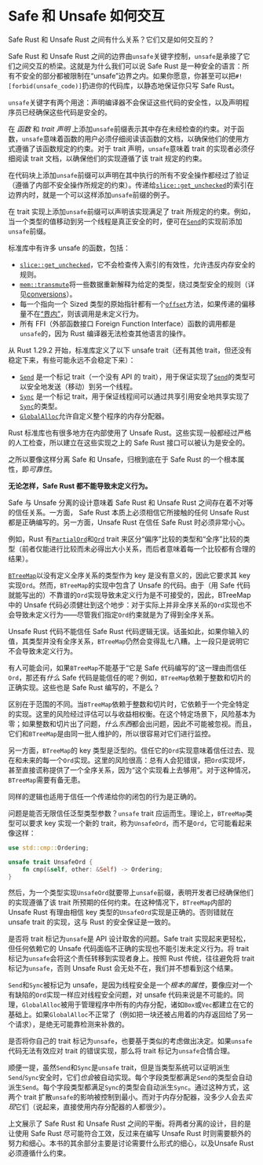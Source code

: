# Safe 和 Unsafe 如何交互

Safe Rust 和 Unsafe Rust 之间有什么关系？它们又是如何交互的？

Safe Rust 和 Unsafe Rust 之间的边界由`unsafe`关键字控制，`unsafe`是承接了它们之间交互的桥梁。这就是为什么我们可以说 Safe Rust 是一种安全的语言：所有不安全的部分都被限制在“unsafe”边界之内。如果你愿意，你甚至可以把`#![forbid(unsafe_code)]`扔进你的代码库，以静态地保证你只写 Safe Rust。

`unsafe`关键字有两个用途：声明编译器不会保证这些代码的安全性，以及声明程序员已经确保这些代码是安全的。

在 _函数_ 和 _trait 声明_ 上添加`unsafe`前缀表示其中存在未经检查的约束。对于函数，`unsafe`意味着函数的用户必须仔细阅读该函数的文档，以确保他们的使用方式遵循了该函数规定的约束。对于 trait 声明，`unsafe`意味着 trait 的实现者必须仔细阅读 trait 文档，以确保他们的实现遵循了该 trait 规定的约束。

在代码块上添加`unsafe`前缀可以声明在其中执行的所有不安全操作都经过了验证（遵循了内部不安全操作所规定的约束）。传递给[`slice::get_unchecked`][get_unchecked]的索引在边界内时，就是一个可以这样添加`unsafe`前缀的例子。

在 trait 实现上添加`unsafe`前缀可以声明该实现满足了 trait 所规定的约束。例如，当一个类型的值移动到另一个线程是真正安全的时，便可在[`Send`]的实现前添加`unsafe`前缀。

标准库中有许多 unsafe 的函数，包括：

-   [`slice::get_unchecked`][get_unchecked]，它不会检查传入索引的有效性，允许违反内存安全的规则。
-   [`mem::transmute`][transmute]将一些数据重新解释为给定的类型，绕过类型安全的规则（详见[conversions]）。
-   每一个指向一个 Sized 类型的原始指针都有一个[`offset`][ptr_offset]方法，如果传递的偏移量不在[“界内”][ptr_offset]，则该调用是未定义行为。
-   所有 FFI（外部函数接口 Foreign Function Interface）函数的调用都是`unsafe`的，因为 Rust 编译器无法检查其他语言的操作。

从 Rust 1.29.2 开始，标准库定义了以下 unsafe trait（还有其他 trait，但还没有稳定下来，有些可能永远不会稳定下来）：

-   [`Send`] 是一个标记 trait（一个没有 API 的 trait），用于保证实现了[`Send`]的类型可以安全地发送（移动）到另一个线程。
-   [`Sync`] 是一个标记 trait，用于保证线程间可以通过共享引用安全地共享实现了[`Sync`]的类型。
-   [`GlobalAlloc`]允许自定义整个程序的内存分配器。

Rust 标准库也有很多地方在内部使用了 Unsafe Rust。这些实现一般都经过严格的人工检查，所以建立在这些实现之上的 Safe Rust 接口可以被认为是安全的。

之所以要像这样分离 Safe 和 Unsafe，归根到底在于 Safe Rust 的一个根本属性，即*可靠性*。

**无论怎样，Safe Rust 都不能导致未定义行为。**

Safe 与 Unsafe 分离的设计意味着 Safe Rust 和 Unsafe Rust 之间存在着不对等的信任关系。一方面， Safe Rust 本质上必须相信它所接触的任何 Unsafe Rust 都是正确编写的。另一方面，Unsafe Rust 在信任 Safe Rust 时必须非常小心。

例如，Rust 有[`PartialOrd`]和[`Ord`] trait 来区分“偏序”比较的类型和“全序”比较的类型（前者仅能进行比较而未必得出大小关系，而后者意味着每一个比较都有合理的结果）。

[`BTreeMap`]以没有定义全序关系的类型作为 key 是没有意义的，因此它要求其 key 实现`Ord`。然而，`BTreeMap`的实现中包含了 Unsafe 的代码。由于（用 Safe 代码就能写出的）不靠谱的`Ord`实现导致未定义行为是不可接受的，因此，BTreeMap 中的 Unsafe 代码必须健壮到这个地步：对于实际上并非全序关系的`Ord`实现也不会导致未定义行为——尽管我们指定`Ord`约束就是为了得到全序关系。

Unsafe Rust 代码不能信任 Safe Rust 代码逻辑无误。话虽如此，如果你输入的值，其类型并没有全序关系，`BTreeMap`仍然会变得乱七八糟。上一段只是说明它不会导致未定义行为。

有人可能会问，如果`BTreeMap`不能基于“它是 Safe 代码编写的”这一理由而信任`Ord`，那还有*什么* Safe 代码是能信任的呢？例如，`BTreeMap`依赖于整数和切片的正确实现。这些也是 Safe Rust 编写的，不是么？

区别在于范围的不同。当`BTreeMap`依赖于整数和切片时，它依赖于一个完全特定的实现。这里的风险经过评估可以与收益相权衡。在这个特定场景下，风险基本为零；如果整数和切片出了问题，*什么东西*都会出问题，因此不可能被忽视。而且，它们和`BTreeMap`是由同一批人维护的，所以很容易对它们进行监控。

另一方面，`BTreeMap`的 key 类型是泛型的。信任它的`Ord`实现意味着信任过去、现在和未来的每一个`Ord`实现。这里的风险很高：总有人会犯错误，把`Ord`实现坏，甚至直接谎称提供了一个全序关系，因为“这个实现看上去够用”。对于这种情况，`BTreeMap`需要有备无患。

同样的逻辑也适用于信任一个传递给你的闭包的行为是正确的。

问题是能否无限信任泛型类型参数？`unsafe` trait 应运而生。理论上，`BTreeMap`类型可以要求 key 实现一个新的 trait，称为`UnsafeOrd`，而不是`Ord`，它可能看起来像这样：

```rust
use std::cmp::Ordering;

unsafe trait UnsafeOrd {
    fn cmp(&self, other: &Self) -> Ordering;
}
```

然后，为一个类型实现`UnsafeOrd`就要带上`unsafe`前缀，表明开发者已经确保他们的实现遵循了该 trait 所预期的任何约束。在这种情况下，`BTreeMap`内部的 Unsafe Rust 有理由相信 key 类型的`UnsafeOrd`实现是正确的。否则错就在 unsafe trait 的实现，这与 Rust 的安全保证是一致的。

是否将 trait 标记为`unsafe`是 API 设计取舍的问题。Safe trait 实现起来更轻松，但任何依赖它的 Unsafe 代码面临不正确的实现也不能引发未定义行为。将 trait 标记为`unsafe`会将这个责任转移到实现者身上。按照 Rust 传统，往往避免将 trait 标记为`unsafe`，否则 Unsafe Rust 会无处不在，我们并不想看到这个结果。

`Send`和`Sync`被标记为 unsafe，是因为线程安全是一个*根本的属性*，要像应对一个有缺陷的`Ord`实现一样应对线程安全问题，对 unsafe 代码来说是不可能的。同理，`GlobalAlloc`被用于管理程序中所有的内存分配，诸如`Box`或`Vec`都建立在它的基础上。如果`GlobalAlloc`不正常了（例如把一块还被占用着的内存返回给了另一个请求），是绝无可能靠检测来补救的。

是否将你自己的 trait 标记为`unsafe`，也要基于类似的考虑做出决定。如果`unsafe`代码无法有效应对 trait 的错误实现，那么将 trait 标记为`unsafe`合情合理。

顺便一提，虽然`Send`和`Sync`是`unsafe` trait，但是当类型系统可以证明派生`Send`/`Sync`安全时，它们*也会*被自动实现。每个字段类型都满足`Send`的类型会自动派生`Send`。每个字段类型都满足`Sync`的类型会自动派生`Sync`。通过这种方式，这两个 trait 扩散`unsafe`的影响被控制到最小。而对于内存分配器，没多少人会去*实现*它们（说起来，直接使用内存分配器的人都很少）。

上文展示了 Safe Rust 和 Unsafe Rust 之间的平衡。将两者分离的设计，目的是让使用 Safe Rust 尽可能符合工效，反过来在编写 Unsafe Rust 时则需要额外的努力和细心。本书的其余部分主要是讨论需要什么形式的细心，以及Unsafe Rust 必须遵循什么约束。

[`Send`]: https://doc.rust-lang.org/std/marker/trait.Send.html
[`Sync`]: https://doc.rust-lang.org/std/marker/trait.Sync.html
[`GlobalAlloc`]: https://doc.rust-lang.org/std/alloc/trait.GlobalAlloc.html
[conversions]: conversions.html
[ptr_offset]: https://doc.rust-lang.org/std/primitive.pointer.html#method.offset
[get_unchecked]: https://doc.rust-lang.org/std/primitive.slice.html#method.get_unchecked
[transmute]: https://doc.rust-lang.org/std/mem/fn.transmute.html
[`PartialOrd`]: https://doc.rust-lang.org/std/cmp/trait.PartialOrd.html
[`Ord`]: https://doc.rust-lang.org/std/cmp/trait.Ord.html
[`BTreeMap`]: https://doc.rust-lang.org/std/collections/struct.BTreeMap.html
